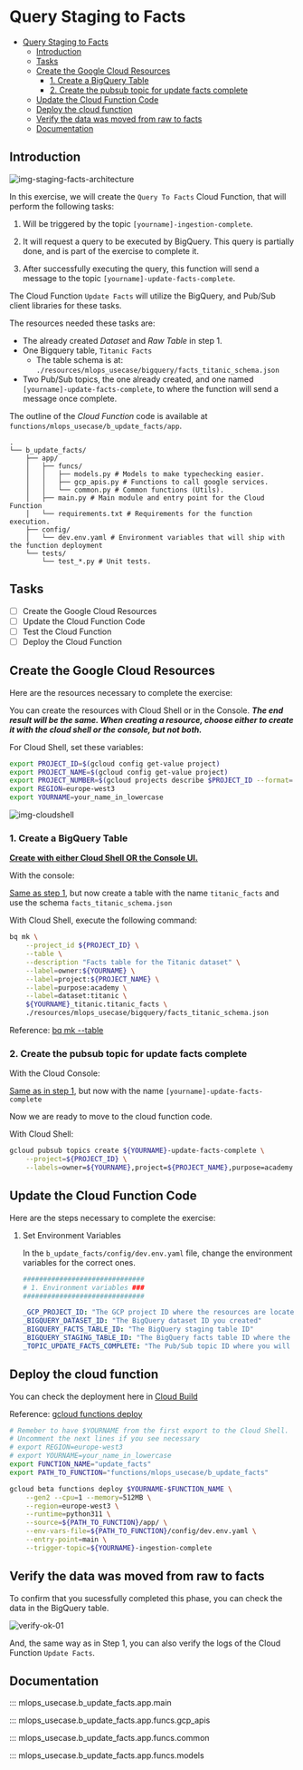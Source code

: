 # Query Staging to Facts

- [Query Staging to Facts](#query-staging-to-facts)
  - [Introduction](#introduction)
  - [Tasks](#tasks)
  - [Create the Google Cloud Resources](#create-the-google-cloud-resources)
    - [1. Create a BigQuery Table](#1-create-a-bigquery-table)
    - [2. Create the pubsub topic for update facts complete](#2-create-the-pubsub-topic-for-update-facts-complete)
  - [Update the Cloud Function Code](#update-the-cloud-function-code)
  - [Deploy the cloud function](#deploy-the-cloud-function)
  - [Verify the data was moved from raw to facts](#verify-the-data-was-moved-from-raw-to-facts)
  - [Documentation](#documentation)

## Introduction

![img-staging-facts-architecture](./resources/part_2/architecture-Step2.svg)

In this exercise, we will create the `Query To Facts` Cloud Function, that will perform the following tasks:

1. Will be triggered by the topic `[yourname]-ingestion-complete`.

2. It will request a query to be executed by BigQuery. This query is partially done, and is part of the exercise to complete it.

3. After successfully executing the query, this function will send a message to the topic `[yourname]-update-facts-complete`.

The Cloud Function `Update Facts` will utilize the BigQuery, and Pub/Sub client libraries for these tasks.

The resources needed these tasks are:

- The already created *Dataset* and *Raw Table* in step 1.
- One Bigquery table, `Titanic Facts`
  - The table schema is at: `./resources/mlops_usecase/bigquery/facts_titanic_schema.json`
- Two Pub/Sub topics, the one already created, and one named `[yourname]-update-facts-complete`, to where the function will send a message once complete.

The outline of the *Cloud Function* code is available at `functions/mlops_usecase/b_update_facts/app`.

```text
.
└── b_update_facts/
    ├── app/
    │   ├── funcs/
    │   │   ├── models.py # Models to make typechecking easier.
    │   │   ├── gcp_apis.py # Functions to call google services.
    │   │   └── common.py # Common functions (Utils).
    │   ├── main.py # Main module and entry point for the Cloud Function
    │   └── requirements.txt # Requirements for the function execution.
    ├── config/
    │   └── dev.env.yaml # Environment variables that will ship with the function deployment
    └── tests/
        └── test_*.py # Unit tests.
```

## Tasks

- [ ] Create the Google Cloud Resources
- [ ] Update the Cloud Function Code
- [ ] Test the Cloud Function
- [ ] Deploy the Cloud Function

## Create the Google Cloud Resources

Here are the resources necessary to complete the exercise:

You can create the resources with Cloud Shell or in the Console.
***The end result will be the same. When creating a resource, choose either to create it with the cloud shell or the console, but not both.***

For Cloud Shell, set these variables:

```bash
export PROJECT_ID=$(gcloud config get-value project)
export PROJECT_NAME=$(gcloud config get-value project)
export PROJECT_NUMBER=$(gcloud projects describe $PROJECT_ID --format='value(projectNumber)')
export REGION=europe-west3
export YOURNAME=your_name_in_lowercase
```

![img-cloudshell](https://i.imgur.com/5vmuTn8.png)

### 1. Create a BigQuery Table

<u>**Create with either Cloud Shell OR the Console UI.**</u>

With the console:

[Same as step 1](./step1.md#2-create-a-bigquery-table), but now create a table with the name `titanic_facts` and use the schema `facts_titanic_schema.json`

With Cloud Shell, execute the following command:

```bash
bq mk \
    --project_id ${PROJECT_ID} \
    --table \
    --description "Facts table for the Titanic dataset" \
    --label=owner:${YOURNAME} \
    --label=project:${PROJECT_NAME} \
    --label=purpose:academy \
    --label=dataset:titanic \
    ${YOURNAME}_titanic.titanic_facts \
    ./resources/mlops_usecase/bigquery/facts_titanic_schema.json
```

Reference: [bq mk --table](https://cloud.google.com/bigquery/docs/reference/bq-cli-reference#mk-table)

### 2. Create the pubsub topic for update facts complete


With the Cloud Console:

[Same as in step 1](./step1.md#4-create-the-pubsub-topic-for-ingestion-complete), but now with the name `[yourname]-update-facts-complete`

Now we are ready to move to the cloud function code.

With Cloud Shell:

```bash
gcloud pubsub topics create ${YOURNAME}-update-facts-complete \
    --project=${PROJECT_ID} \
    --labels=owner=${YOURNAME},project=${PROJECT_NAME},purpose=academy
```

## Update the Cloud Function Code

Here are the steps necessary to complete the exercise:

1. Set Environment Variables

    In the `b_update_facts/config/dev.env.yaml` file, change the environment variables for the correct ones.

    ```python
    ##############################
    # 1. Environment variables ###
    ##############################
    ```

    ```yaml
    _GCP_PROJECT_ID: "The GCP project ID where the resources are located"
    _BIGQUERY_DATASET_ID: "The BigQuery dataset ID you created"
    _BIGQUERY_FACTS_TABLE_ID: "The BigQuery staging table ID"
    _BIGQUERY_STAGING_TABLE_ID: "The BigQuery facts table ID where the data will be moved towards"
    _TOPIC_UPDATE_FACTS_COMPLETE: "The Pub/Sub topic ID where you will send a message once the data is ingested"
    ```

## Deploy the cloud function

You can check the deployment here in [Cloud Build](https://console.cloud.google.com/cloud-build/builds;region=europe-west3?referrer=search&project=closeracademy-handson)

Reference: [gcloud functions deploy](https://cloud.google.com/sdk/gcloud/reference/functions/deploy)

```bash
# Remeber to have $YOURNAME from the first export to the Cloud Shell. 
# Uncomment the next lines if you see necessary
# export REGION=europe-west3
# export YOURNAME=your_name_in_lowercase
export FUNCTION_NAME="update_facts"
export PATH_TO_FUNCTION="functions/mlops_usecase/b_update_facts"

gcloud beta functions deploy $YOURNAME-$FUNCTION_NAME \
    --gen2 --cpu=1 --memory=512MB \
    --region=europe-west3 \
    --runtime=python311 \
    --source=${PATH_TO_FUNCTION}/app/ \
    --env-vars-file=${PATH_TO_FUNCTION}/config/dev.env.yaml \
    --entry-point=main \
    --trigger-topic=${YOURNAME}-ingestion-complete
```

## Verify the data was moved from raw to facts

To confirm that you sucessfully completed this phase, you can check the data in the BigQuery table.

![verify-ok-01](./resources/part_2/verify-ok-01.png)

And, the same way as in Step 1, you can also verify the logs of the Cloud Function `Update Facts`.

## Documentation

::: mlops_usecase.b_update_facts.app.main

::: mlops_usecase.b_update_facts.app.funcs.gcp_apis

::: mlops_usecase.b_update_facts.app.funcs.common

::: mlops_usecase.b_update_facts.app.funcs.models
